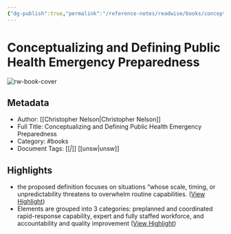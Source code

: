 ```yaml
---
{"dg-publish":true,"permalink":"/reference-notes/readwise/books/conceptualizing-and-defining-public-health-emergency-preparedness/"}
---
```


# Conceptualizing and Defining Public Health Emergency Preparedness

![rw-book-cover](https://readwise-assets.s3.amazonaws.com/static/images/article4.6bc1851654a0.png)

## Metadata
- Author: [[Christopher Nelson\|Christopher Nelson]]
- Full Title: Conceptualizing and Defining Public Health Emergency Preparedness
- Category: #books
- Document Tags: [[*\|*]] [[unsw\|unsw]]

## Highlights
- the proposed definition focuses on situations “whose scale, timing, or unpredictability threatens to overwhelm routine capabilities. ([View Highlight](https://read.readwise.io/read/01h2hzh9w0ygznsyvytae5rs0n))
- Elements are grouped into 3 categories: preplanned and coordinated rapid-response capability, expert and fully staffed workforce, and accountability and quality improvement ([View Highlight](https://read.readwise.io/read/01h2j0156gphg8tmwn40ew0wgp))

